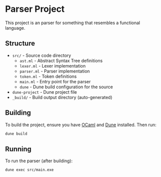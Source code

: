 # Parser Project

This project is an parser for something that resembles a functional language.

## Structure

- `src/` - Source code directory
  - `ast.ml` - Abstract Syntax Tree definitions
  - `lexer.ml` - Lexer implementation
  - `parser.ml` - Parser implementation
  - `token.ml` - Token definitions
  - `main.ml` - Entry point for the parser
  - `dune` - Dune build configuration for the source
- `dune-project` - Dune project file
- `_build/` - Build output directory (auto-generated)

## Building

To build the project, ensure you have [OCaml](https://ocaml.org/) and [Dune](https://dune.build/) installed. Then run:

```sh
dune build
```

## Running

To run the parser (after building):

```sh
dune exec src/main.exe
```

